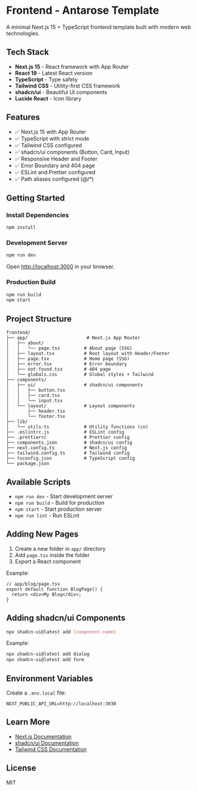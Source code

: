 # Frontend - Antarose Template

A minimal Next.js 15 + TypeScript frontend template built with modern web technologies.

## Tech Stack

- **Next.js 15** - React framework with App Router
- **React 19** - Latest React version
- **TypeScript** - Type safety
- **Tailwind CSS** - Utility-first CSS framework
- **shadcn/ui** - Beautiful UI components
- **Lucide React** - Icon library

## Features

- ✅ Next.js 15 with App Router
- ✅ TypeScript with strict mode
- ✅ Tailwind CSS configured
- ✅ shadcn/ui components (Button, Card, Input)
- ✅ Responsive Header and Footer
- ✅ Error Boundary and 404 page
- ✅ ESLint and Prettier configured
- ✅ Path aliases configured (@/*)

## Getting Started

### Install Dependencies

```bash
npm install
```

### Development Server

```bash
npm run dev
```

Open [http://localhost:3000](http://localhost:3000) in your browser.

### Production Build

```bash
npm run build
npm start
```

## Project Structure

```
frontend/
├── app/                      # Next.js App Router
│   ├── about/
│   │   └── page.tsx         # About page (SSG)
│   ├── layout.tsx           # Root layout with Header/Footer
│   ├── page.tsx             # Home page (SSG)
│   ├── error.tsx            # Error boundary
│   ├── not-found.tsx        # 404 page
│   └── globals.css          # Global styles + Tailwind
├── components/
│   ├── ui/                  # shadcn/ui components
│   │   ├── button.tsx
│   │   ├── card.tsx
│   │   └── input.tsx
│   └── layout/              # Layout components
│       ├── header.tsx
│       └── footer.tsx
├── lib/
│   └── utils.ts             # Utility functions (cn)
├── .eslintrc.js             # ESLint config
├── .prettierrc              # Prettier config
├── components.json          # shadcn/ui config
├── next.config.ts           # Next.js config
├── tailwind.config.ts       # Tailwind config
├── tsconfig.json            # TypeScript config
└── package.json
```

## Available Scripts

- `npm run dev` - Start development server
- `npm run build` - Build for production
- `npm start` - Start production server
- `npm run lint` - Run ESLint

## Adding New Pages

1. Create a new folder in `app/` directory
2. Add `page.tsx` inside the folder
3. Export a React component

Example:

```tsx
// app/blog/page.tsx
export default function BlogPage() {
  return <div>My Blog</div>;
}
```

## Adding shadcn/ui Components

```bash
npx shadcn-ui@latest add [component-name]
```

Example:

```bash
npx shadcn-ui@latest add dialog
npx shadcn-ui@latest add form
```

## Environment Variables

Create a `.env.local` file:

```env
NEXT_PUBLIC_API_URL=http://localhost:3030
```

## Learn More

- [Next.js Documentation](https://nextjs.org/docs)
- [shadcn/ui Documentation](https://ui.shadcn.com)
- [Tailwind CSS Documentation](https://tailwindcss.com/docs)

## License

MIT
